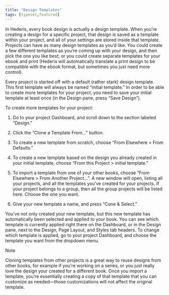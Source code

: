```yaml
---
title: "Design Templates"
tags: [typeset,featured]
---
```

 
<html><body><section data-type="chapter" class="hsecchapter" data-hederis-type="hsecchapter" id="design-templates" data-pi-attrs="id: design-templates; data-tags: typeset,featured;" role="doc-chapter" data-tags="typeset,featured" data-author-name=" " data-book-title=" " title="Design Templates"><p class="hblkp" data-hederis-type="hblkp" id="pfscyrUY6">In Hederis, every book design is actually a design template. When you&#8217;re creating a design for a specific project, that design is saved as a template within your project, and all of your settings are stored inside that template. Projects can have as many design templates as you&#8217;d like. You could create a few different templates as you&#8217;re coming up with your design, and then pick the one you like best; or you could create separate templates for your ebook and print (Hederis will automatically translate a print design to be compatible with the ebook format, but sometimes you just need more control).</p><p class="hblkp" data-hederis-type="hblkp" id="pEPSXtJFn">Every project is started off with a default (rather stark) design template. This first template will always be named &#8220;initial template.&#8221; In order to be able to create more templates for your project, you need to save your initial template at least once (in the Design pane, press &#8220;Save Design&#8221;).</p><p class="hblkp" data-hederis-type="hblkp" id="pDsH8D0jN">To create more templates for your project:</p><ol class="hwprnumlist" data-hederis-type="hwprnumlist" id="pNLvuaYKU"><li class="hblkoli" data-hederis-type="hblkoli" id="liHciT0l46"><p class="hblkoli" data-hederis-type="hblklip" id="pYu9Yj9Rv">Go to your project Dashboard, and scroll down to the section labeled &#8220;Design.&#8221;</p></li><li class="hblkoli" data-hederis-type="hblkoli" id="li0RAnBbeA"><p class="hblkoli" data-hederis-type="hblklip" id="pP3cmx2u9">Click the &#8220;Clone a Template From&#8230;&#8221; button.</p></li><li class="hblkoli" data-hederis-type="hblkoli" id="liUysWDGgg"><p class="hblkoli" data-hederis-type="hblklip" id="pr5WYEsEA">To create a new template from scratch, choose &#8220;From Elsewhere &gt; From Defaults.&#8221;</p></li><li class="hblkoli" data-hederis-type="hblkoli" id="liS6RVwi2a"><p class="hblkoli" data-hederis-type="hblklip" id="poSPxiXL8">To create a new template based on the design you already created in your initial template, choose &#8220;From this Project &gt; initial template.&#8221;</p></li><li class="hblkoli" data-hederis-type="hblkoli" id="liHRY92ezJ"><p class="hblkoli" data-hederis-type="hblklip" id="pXKpjScOq">To import a template from one of your other books, choose &#8220;From Elsewhere &gt; From Another Project&#8230;&#8221;. A new window will open, listing all your projects, and all the templates you&#8217;ve created for your projects. If your project belongs to a group, then all the group projects will be listed here. Choose the one you want.</p></li><li class="hblkoli" data-hederis-type="hblkoli" id="liH1XQyTOw"><p class="hblkoli" data-hederis-type="hblklip" id="pNmwyXm9I">Give your new template a name, and press &#8220;Cone &amp; Select.&#8221;</p></li></ol><p class="hblkp" data-hederis-type="hblkp" id="p88apjTCi">You&#8217;ve not only created your new template, but this new template has automatically been selected and applied to your book. You can see which template is currently applied right there on the Dashboard, or in the Design pane, next to the Design, Page Layout, and Styles tab headers. To change which template is applied, go to your project Dashboard, and choose the template you want from the dropdown menu.</p><aside class="hwprbox box" data-hederis-type="hwprbox" id="pplHoCt5l" data-type="sidebar"><p class="hblktype" data-hederis-type="hblktype" id="pUOdtLkzR">Note</p><p class="hblkp" data-hederis-type="hblkp" id="pJeKdaN2m">Cloning templates from other projects is a great way to reuse designs from other books, for example if you&#8217;re working on a series, or you just really love the design your created for a different book. Once you import a template, you&#8217;re essentially creating a copy of that template that you can customize as needed&#8212;those customizations will not affect the original template.</p></aside></section></body></html>
